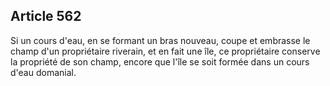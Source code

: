 Article 562
----
Si un cours d'eau, en se formant un bras nouveau, coupe et embrasse le champ
d'un propriétaire riverain, et en fait une île, ce propriétaire conserve la
propriété de son champ, encore que l'île se soit formée dans un cours d'eau
domanial.
